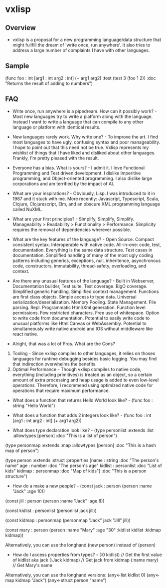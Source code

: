 # vxlisp

## Overview

* vxlisp is a proposal for a new programming language/data structure that might fullfill the dream of 'write once, run anywhere'. It also tries to address a large number of complaints I have with other languages.

## Sample

(func foo : int
 [arg1 : int
  arg2 : int]
 (+ arg1 arg2)
 :test (test 3 (foo 1 2))
 :doc  "Returns the result of adding to numbers")

## FAQ

* Write once, run anywhere is a pipedream. How can it possibly work? - Most new languages try to write a platform along with the language. Instead I want to write a language that can compile to any other language or platform with identical results.

* New languages rarely work. Why write one? - To improve the art. I find most languages to have ugly, confusing syntax and poor manageability. I hope to point out that this need not be true. Vxlisp represents my wishlist of things that I have liked and disliked about other languages. Frankly, I'm pretty pleased with the result.

* Everyone has a bias. What is yours? - I admit it. I love Functional Programming and Test driven development. I dislike Imperitive programming, and Object-oriented programming. I also dislike large corporations and am terrified by the impact of AI.

* What are your inspirations? - Obviously, Lisp. I was introduced to it in 1987 and it stuck with me. More recently: Javascript, Typescript, Scala, Clojure, Clojurescript, Elm, and an obscure XML programming language called NuXML.

* What are your first principles? - Simplify, Simplify, Simplify. Manageability > Readability > Functionality > Performance. Simplicity requires the removal of dependencies wherever possible.

* What are the key features of the language? - Open Source. Compact consistent syntax. Interoperable with native code. All-in-one: code, test, documentation. Everything is the same data structure. Test cases in documentation. Simplified handling of many of the most ugly coding patterns including generics, exceptions, null, inheritence, asynchronous code, constructors, immutability, thread-safety, overloading, and context.

* Are there any unusual features of the language? - Built in Webserver, Documentation builder, Test suite, Test coverage. BigO coverage. Simplified generic handling. Simplified context management. Functions are first class objects. Simple access to type data. Universal serialization/deserialization. Memory Pooling. State Management. File parsing. Repl. Programmatic Html/Xml generation. Function level permissions. Few restricted characters. Free use of whitespace. Option to write code from documentation. Potential to easily write code to unusual platforms like Html Canvas or WebAssembly. Potential to simultaneously write native android and IOS without middleware like react native.

* Alright, that was a lot of Pros. What are the Cons?

1. Tooling - Since vxlisp compiles to other languages, it relies on thoses languages for runtime debugging besides basic logging. You may find that indirection overwhelms the benefits.
2. Optimal Performance - Though vxlisp compiles to native code, everything (including primitives) is treated as an object, so a certain amount of extra processing and heap usage is added to even low-level operations. Therefore, I recommend using optimized native code for operations that require maximum performance.

* What does a function that returns Hello World look like? -
 (func foo : string
  "Hello World")

* What does a function that adds 2 integers look like? -
 (func foo : int
  [arg1 : int
  arg2 : int]
 (+ arg1 arg2))

* What does type declaration look like? -
 (type personlist
  :extends    :list
 :allowtypes [person]
 :doc "This is a list of person")

 (type personmap
  :extends    :map
 :allowtypes [person]
 :doc "This is a hash map of person")

 (type person
  :extends    :struct
  :properties [name    : string     :doc "The person's name"
               age     : number     :doc "The person's age"
               kidlist : personlist :doc "List of kids"
               kidmap  : personmap  :doc "Map of kids"]
 :doc "This is a person structure")

* How do a make a new people? -
 (const jack : person
  (person :name "Jack" :age 10))

 (const jill : person
  (person :name "Jack" :age 8))

 (const kidlist : personlist
  (personlist jack jill))

 (const kidmap : personmap
  (personmap
  "Jack" jack
  "Jill" jill))

 (const mary : person
  (person
  :name "Mary"
  :age  "30"
  :kidlist kidlist
  :kidmap  kidmap))

 Alternatively, you can use the longhand (new person) instead of (person)

* How do I access properties from types? -
 (:0 kidlist)   // Get the first value of kidlist aka jack
 (:Jack kidmap) // Get jack from kidmap
 (:name mary)   // Get Mary's name

 Alternatively, you can use the longhand versions:
 (any<-list   kidlist 0)
 (any<-map    kidmap "Jack")
 (any<-struct person "name")
